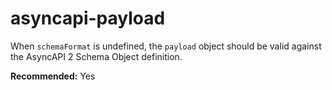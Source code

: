 # asyncapi-payload

When `schemaFormat` is undefined, the `payload` object should be valid against the AsyncAPI 2 Schema Object definition.

**Recommended:** Yes
